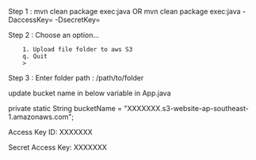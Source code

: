 Step 1 : mvn clean package exec:java
 		 OR
 		 mvn clean package exec:java -DaccessKey=<accesskey> -DsecretKey=<secretkey>

Step 2 : Choose an option...

		1. Upload file folder to aws S3
		q. Quit
		>

Step 3 : Enter folder path : /path/to/folder


update bucket name in below variable in App.java

private static String bucketName = "XXXXXXX.s3-website-ap-southeast-1.amazonaws.com";

Access Key ID:
XXXXXXX

Secret Access Key:
XXXXXXX